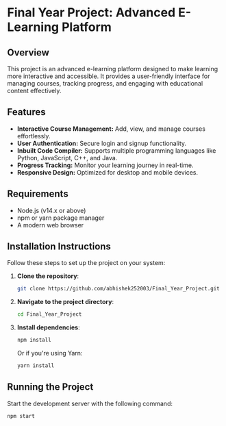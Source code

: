 # Final Year Project: Advanced E-Learning Platform

## Overview
This project is an advanced e-learning platform designed to make learning more interactive and accessible. It provides a user-friendly interface for managing courses, tracking progress, and engaging with educational content effectively.

## Features
- **Interactive Course Management:** Add, view, and manage courses effortlessly.
- **User Authentication:** Secure login and signup functionality.
- **Inbuilt Code Compiler:** Supports multiple programming languages like Python, JavaScript, C++, and Java.
- **Progress Tracking:** Monitor your learning journey in real-time.
- **Responsive Design:** Optimized for desktop and mobile devices.

## Requirements
- Node.js (v14.x or above)
- npm or yarn package manager
- A modern web browser

## Installation Instructions
Follow these steps to set up the project on your system:

1. **Clone the repository**:
    ```bash
    git clone https://github.com/abhishek252003/Final_Year_Project.git
    ```
2. **Navigate to the project directory**:
    ```bash
    cd Final_Year_Project
    ```
3. **Install dependencies**:
    ```bash
    npm install
    ```
    Or if you're using Yarn:
    ```bash
    yarn install
    ```

## Running the Project
Start the development server with the following command:
```bash
npm start

